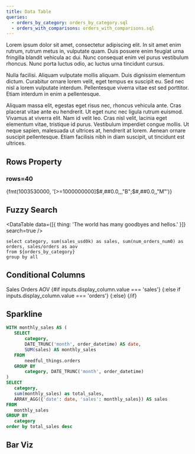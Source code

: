 ```yaml
---
title: Data Table
queries:
  - orders_by_category: orders_by_category.sql
  - orders_with_comparisons: orders_with_comparisons.sql
---
```


Lorem ipsum dolor sit amet, consectetur adipiscing elit. In sit amet enim rutrum, rutrum metus in, vulputate quam. Duis posuere enim feugiat urna fringilla blandit vehicula ac dui. Nunc consequat enim vel purus vestibulum rhoncus. Nunc porta luctus odio, ac luctus urna tincidunt cursus.
<DataTable data={orders_by_category}/>

<DataTable data={orders_by_category} compact/>

Nulla facilisi. Aliquam vulputate mollis aliquam. Duis dignissim elementum dictum. Curabitur ornare lorem velit, eget tempus ex suscipit eu. Sed nec nisl a lorem vulputate interdum. Pellentesque viverra vitae est sed porttitor. Etiam interdum in enim a pellentesque.

<DataTable data={orders_with_comparisons} rowNumbers=true search=true rowLines=true/>

Aliquam massa elit, egestas eget risus nec, rhoncus vehicula ante. Cras placerat vitae ante eu hendrerit. Ut eget nunc nec ligula rutrum euismod. Vivamus at viverra elit. Nam id velit leo. Cras nisl velit, lacinia eget elementum vitae, tristique id purus. Vestibulum imperdiet congue mollis. Ut neque sapien, malesuada ut ultrices at, hendrerit at lorem. Aenean ornare suscipit pellentesque. Etiam facilisis nibh in diam suscipit, ut tincidunt est ultrices.

## Rows Property

### rows=40

<DataTable data={orders_by_category} rows=40 rowNumbers=true>
  <Column id=month />
  <Column id=category />
  <Column id=sales_usd0k contentType=colorscale />
  <Column id=num_orders_num0 contentType=colorscale scaleColor=negative />
  <Column id=aov_usd2 contentType=colorscale scaleColor=info />
</DataTable>


{fmt(1003530000, '[>=1000000000]$#,##0.0,,,"B";$#,##0.0,,"M"')}

## Fuzzy Search

<DataTable data={[{ thing: 'The world has many goodbyes and hellos.' }]} search=true />

```summary
select category, sum(sales_usd0k) as sales, sum(num_orders_num0) as orders, sales/orders as aov
from ${orders_by_category}
group by all
```

<DataTable data={summary}> 
 	<Column id=category/> 
	<Column id=sales fmt=usd0k contentType=colorscale scaleColor={['#304a8a','#e8efff']}/> 
	<Column id=orders/> 
	<Column id=aov fmt=usd2 contentType=colorscale scaleColor={['#b52626','#FFFFFF','#2e9939']}/> 
 </DataTable>

## Conditional Columns

<Dropdown name="display_column">
	<DropdownOption value="sales">Sales</DropdownOption>
	<DropdownOption value="orders">Orders</DropdownOption>
	<DropdownOption value="aov">AOV</DropdownOption>
</Dropdown>

<DataTable data={summary}>
	<Column id="category" />
	{#if inputs.display_column.value === 'sales'}
		<Column id=sales fmt=usd0k contentType=colorscale scaleColor={['#304a8a','#e8efff']}/>
	{:else if inputs.display_column.value === 'orders'}
		<Column id=orders/>
	{:else}
		<Column id=aov fmt=usd2 contentType=colorscale scaleColor={['#b52626','#FFFFFF','#2e9939']}/>
	{/if}
</DataTable>

## Sparkline

 ```sql cats
WITH monthly_sales AS (
    SELECT 
        category,
        DATE_TRUNC('month', order_datetime) AS date,
        SUM(sales) AS monthly_sales
    FROM 
        needful_things.orders
    GROUP BY 
        category, DATE_TRUNC('month', order_datetime)
)
SELECT 
    category,
    sum(monthly_sales) as total_sales,
    ARRAY_AGG({'date': date, 'sales': monthly_sales}) AS sales
FROM 
    monthly_sales
GROUP BY 
    category
order by total_sales desc
```

<DataTable data={cats}>
    <Column id=category/>
    <Column id=total_sales fmt=usd contentType=bar align=left/>
    <Column id=sales contentType=sparkarea sparkX=date sparkY=sales sparkYScale=false sparkColor=red/>
    <Column id=sales contentType=sparkbar sparkX=date sparkY=sales sparkYScale=false />
    <Column id=sales contentType=sparkline sparkX=date sparkY=sales sparkYScale=false />
    <Column id=sales contentType=sparkbar sparkX=date sparkY=sales sparkYScale=false />
</DataTable>

## Bar Viz

<DataTable data={summary}>
  <Column id=category/>
  <Column id=sales contentType=bar fmt=usd align=left/>
  <Column id=orders/>
  <Column id=aov contentType=colorscale fmt=usd/>
</DataTable>

